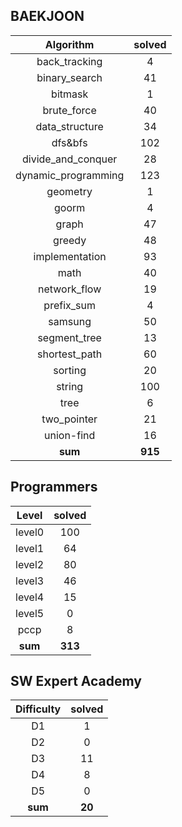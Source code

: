 ## BAEKJOON <a href="https://www.acmicpc.net/user/ki9014" target="_blank"><img src=https://static.solved.ac/tier_small/19.svg width="15"/></a>
|    Algorithm    | solved |
| :-------------: | :----: |
|back_tracking|4|
|binary_search|41|
|bitmask|1|
|brute_force|40|
|data_structure|34|
|dfs&bfs|102|
|divide_and_conquer|28|
|dynamic_programming|123|
|geometry|1|
|goorm|4|
|graph|47|
|greedy|48|
|implementation|93|
|math|40|
|network_flow|19|
|prefix_sum|4|
|samsung|50|
|segment_tree|13|
|shortest_path|60|
|sorting|20|
|string|100|
|tree|6|
|two_pointer|21|
|union-find|16|
| **sum** | **915**|

## Programmers
|    Level    | solved |
| :-------------: | :----: |
|level0|100|
|level1|64|
|level2|80|
|level3|46|
|level4|15|
|level5|0|
|pccp|8|
| **sum** | **313**|

## SW Expert Academy
|    Difficulty    | solved |
| :-------------: | :----: |
|D1|1|
|D2|0|
|D3|11|
|D4|8|
|D5|0|
| **sum** | **20**|

